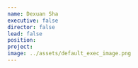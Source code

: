 ```yaml
---
name: Dexuan Sha
executive: false
director: false
lead: false
position:  
project:  
image: ../assets/default_exec_image.png
---
```

